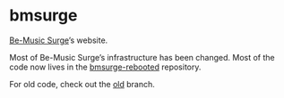
bmsurge
=======

[Be-Music Surge](http://be-music.surge.sh)’s website.

Most of Be-Music Surge’s infrastructure has been changed.
Most of the code now lives in the [bmsurge-rebooted](https://github.com/bemusic/bmsurge-rebooted) repository.

For old code, check out the [old](https://github.com/bemusic/bmsurge/tree/old) branch.
